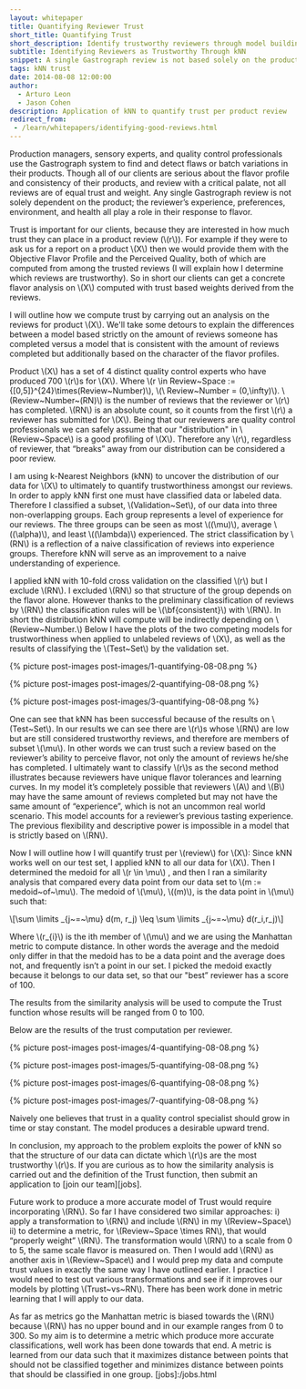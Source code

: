```yaml
---
layout: whitepaper
title: Quantifying Reviewer Trust
short_title: Quantifying Trust
short_description: Identify trustworthy reviewers through model building
subtitle: Identifying Reviewers as Trustworthy Through kNN
snippet: A single Gastrograph review is not based solely on the product’s perceived flavor; there are many factors that will affect the review.  Trust scores for reviews serve as a weighting mechanism between different reviews.  By using reviewer experience and comparing a user’s review to older reviews, it can be seen if a person reviewing is doing their best job on the review.  Are they sick, stressed, or palate-fatigued?  All of these factors change the way a person reviews, so how do we account for that?
tags: kNN trust
date: 2014-08-08 12:00:00
author:
  - Arturo Leon
  - Jason Cohen
description: Application of kNN to quantify trust per product review
redirect_from:
 - /learn/whitepapers/identifying-good-reviews.html
---
```

Production managers, sensory experts, and quality control professionals use the Gastrograph system to find and detect flaws or batch variations in their products. Though all of our clients are serious about the flavor profile and consistency of their products, and review with a critical palate, not all reviews are of equal trust and weight. Any single Gastrograph review is not solely dependent on the product; the reviewer’s experience, preferences, environment, and health all play a role in their response to flavor.

Trust is important for our clients, because they are interested in how much trust they can place in a product review (\\(r\\)). For example if they were to ask us for a report on a product \\(X\\) then we would provide them with the Objective Flavor Profile and the Perceived Quality, both of which are computed from among the trusted reviews (I will explain how I determine which reviews are trustworthy). So in short our clients can get a concrete flavor analysis on \\(X\\) computed with trust based weights derived from the reviews.

I will outline how we compute trust by carrying out an analysis on the reviews for product \\(X\\). We'll take some detours to explain the differences between a model based strictly on the amount of reviews someone has completed versus a model that is consistent with the amount of reviews completed but additionally based on the character of the flavor profiles.

Product \\(X\\) has a set of 4 distinct quality control experts who have produced 700 \\(r\\)s for \\(X\\). Where \\(r \in Review~Space := \{[0,5]}^{24}\times(Review~Number)\\), \\(\ Review~Number = (0,\infty)\\). \\(Review~Number~(RN)\\) is the number of reviews that the reviewer or \\(r\\) has completed. \\(RN\\) is an absolute count, so it counts from the first \\(r\\) a reviewer has submitted for \\(X\\). Being that our reviewers are quality control professionals we can safely assume that our "distribution" in \\(Review~Space\\) is a good profiling of \\(X\\). Therefore any \\(r\\), regardless of reviewer, that “breaks” away from our distribution can be considered a poor review.

I am using k-Nearest Neighbors (kNN) to uncover the distribution of our data for \\(X\\) to ultimately to quantify trustworthiness amongst our reviews. In order to apply kNN first one must have classified data or labeled data. Therefore I classified a subset, \\(Validation~Set\\), of our data into three non-overlapping groups. Each group represents a level of experience for our reviews. The three groups can be seen as most \\((\mu)\\), average \\((\alpha)\\), and least \\((\lambda)\\) experienced. The strict classification by \\(RN\\) is a reflection of a naive classification of reviews into experience groups. Therefore kNN will serve as an improvement to a naive understanding of experience.

I applied kNN with 10-fold cross validation on the classified \\(r\\) but I exclude \\(RN\\). I excluded \\(RN\\) so that structure of the group depends on the flavor alone. However thanks to the preliminary classification of reviews by \\(RN\\) the classification rules will be \\(\bf{consistent}\\) with \\(RN\\). In short the distribution kNN will compute will be indirectly depending on \\(Review~Number.\\) Below I have the plots of the two competing models for trustworthiness when applied to unlabeled reviews of \\(X\\), as well as the results of classifying the \\(Test~Set\\) by the validation set.

{% picture post-images post-images/1-quantifying-08-08.png  %}

{% picture post-images post-images/2-quantifying-08-08.png  %}

{% picture post-images post-images/3-quantifying-08-08.png  %}

One can see that kNN has been successful because of the results on \\(Test~Set\\). In our results we can see there are \\(r\\)s whose \\(RN\\) are low but are still considered trustworthy reviews, and therefore are members of subset \\(\mu\\). In other words we can trust such a review based on the reviewer’s ability to perceive flavor, not only the amount of reviews he/she has completed. I ultimately want to classify \\(r\\)s as the second method illustrates because reviewers have unique flavor tolerances and learning curves. In my model it’s completely possible that reviewers \\(A\\) and \\(B\\) may have the same amount of reviews completed but may not have the same amount of “experience”, which is not an uncommon real world scenario. This model accounts for a reviewer’s previous tasting experience. The previous flexibility and descriptive power is impossible in a model that is strictly based on \\(RN\\).

Now I will outline how I will quantify trust per \\(review\\) for \\(X\\):
Since kNN works well on our test set, I applied kNN to all our data for \\(X\\). Then I determined the medoid for all \\(r \in \mu\\) , and then I ran a similarity analysis that compared every data point from our data set to \\(m := medoid~of~\mu\\). The medoid of \\(\mu\\), \\((m)\\), is the data point in \\(\mu\\) such that:

\\[\sum \limits \_{j~=~\mu} d(m, r\_j) \leq \sum \limits \_{j~=~\mu} d(r\_i,r\_j)\\]

Where \\(r\_{i}\\) is the ith member of \\(\mu\\) and we are using the Manhattan metric to compute distance.
In other words the average and the medoid only differ in that the medoid has to be a data point and the average does not, and frequently isn’t a point in our set. I picked the medoid exactly because it belongs to our data set, so that our "best” reviewer has a score of 100.

The results from the similarity analysis will be used to compute the Trust function whose results will be ranged from 0 to 100.

Below are the results of the trust computation per reviewer.

{% picture post-images post-images/4-quantifying-08-08.png  %}

{% picture post-images post-images/5-quantifying-08-08.png  %}

{% picture post-images post-images/6-quantifying-08-08.png  %}

{% picture post-images post-images/7-quantifying-08-08.png  %}

Naively one believes that trust in a quality control specialist should grow in time or stay constant. The model produces a desirable upward trend.

In conclusion, my approach to the problem exploits the power of kNN so that the structure of our data can dictate which \\(r\\)s are the most trustworthy \\(r\\)s. If you are curious as to how the similarity analysis is carried out and the definition of the Trust function, then submit an application to [join our team][jobs].

Future work to produce a more accurate model of Trust would require incorporating \\(RN\\). So far I have considered two similar approaches: i) apply a transformation to \\(RN\\) and include \\(RN\\) in my \\(Review~Space\\) ii) to determine a metric, for \\(Review~Space \times RN\\), that would “properly weight” \\(RN\\). The transformation would \\(RN\\) to a scale from 0 to 5, the same scale flavor is measured on. Then I would add \\(RN\\) as another axis in \\(Review~Space\\) and I would prep my data and compute trust values in exactly the same way I have outlined earlier. I practice I would need to test out various transformations and see if it improves our models by plotting \\(Trust~vs~RN\\). There has been work done in metric learning that I will apply to our data.

As far as metrics go the Manhattan metric is biased towards the \\(RN\\) because \\(RN\\) has no upper bound and in our example ranges from 0 to 300. So my aim is to determine a metric which produce more accurate classifications, well work has been done towards that end. A metric is learned from our data such that it maximizes distance between points that should not be classified together and minimizes distance between points that should be classified in one group.
[jobs]:/jobs.html
